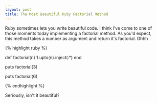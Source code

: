 ```yaml
---
layout: post
title: The Most Beautiful Ruby Factorial Method
---
```


<span class="drops">R</span>uby sometimes lets you write beautiful code. I think I've come to one of those moments today implementing a factorial method. As you'd expect, this method takes a number as argument and return it's factorial. Ohhh

{% highlight ruby %}


def factorial(n)
  1.upto(n).inject(:*)
end

puts factorial(3)

puts factorial(6)

{% endhighlight %}


Seriously, isn't it beautiful?
